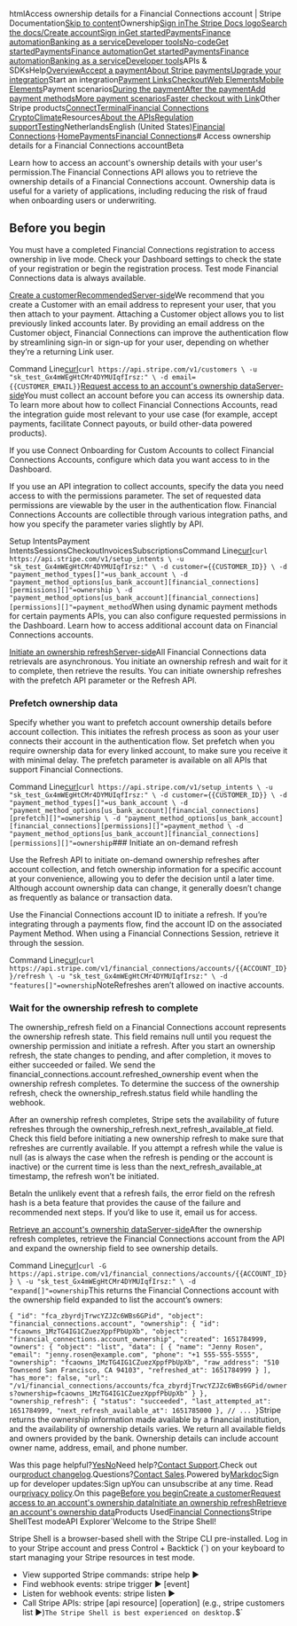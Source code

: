 htmlAccess ownership details for a Financial Connections account | Stripe Documentation[Skip to content](#main-content)Ownership[Sign in](https://dashboard.stripe.com/login?redirect=https%3A%2F%2Fdocs.stripe.com%2Ffinancial-connections%2Fownership)[The Stripe Docs logo](/)[Search the docs/](#)[Create account](https://dashboard.stripe.com/register)[Sign in](https://dashboard.stripe.com/login?redirect=https%3A%2F%2Fdocs.stripe.com%2Ffinancial-connections%2Fownership)[Get started](/get-started)[Payments](/payments)[Finance automation](/finance-automation)[Banking as a service](/financial-services)[Developer tools](/development)[No-code](/no-code)[Get started](/get-started)[Payments](/payments)[Finance automation](/finance-automation)[](#)[Get started](/get-started)[Payments](/payments)[Finance automation](/finance-automation)[Banking as a service](/financial-services)[Developer tools](/development)[](#)APIs & SDKsHelp[Overview](/docs/payments)[Accept a payment](#)[About Stripe payments](#)[Upgrade your integration](/docs/payments/upgrades)Start an integration[Payment Links](#)[Checkout](#)[Web Elements](#)[Mobile Elements](#)Payment scenarios[During the payment](#)[After the payment](#)[Add payment methods](#)[More payment scenarios](#)[Faster checkout with Link](#)Other Stripe products[Connect](#)[Terminal](#)[Financial Connections](#)
[Crypto](#)[Climate](#)Resources[About the APIs](#)[Regulation support](#)[Testing](/docs/testing)NetherlandsEnglish (United States)[](#)[](#)[Financial Connections](/financial-connections)·[Home](/docs)[Payments](/docs/payments)[Financial Connections](/docs/financial-connections)# Access ownership details for a Financial Connections accountBeta

Learn how to access an account's ownership details with your user's permission.The Financial Connections API allows you to retrieve the ownership details of a Financial Connections account. Ownership data is useful for a variety of applications, including reducing the risk of fraud when onboarding users or underwriting.

## Before you begin

You must have a completed Financial Connections registration to access ownership in live mode. Check your Dashboard settings to check the state of your registration or begin the registration process. Test mode Financial Connections data is always available.

[Create a customerRecommendedServer-side](#customer)We recommend that you create a Customer with an email address to represent your user, that you then attach to your payment. Attaching a Customer object allows you to list previously linked accounts  later. By providing an email address on the Customer object, Financial Connections can improve the authentication flow by streamlining sign-in or sign-up for your user, depending on whether they’re a returning Link user.

Command Line[curl](#)`curl https://api.stripe.com/v1/customers \
  -u "sk_test_Gx4mWEgHtCMr4DYMUIqfIrsz:" \
  -d email={{CUSTOMER_EMAIL}}`[Request access to an account's ownership dataServer-side](#request-account-ownership)You must collect an account before you can access its ownership data. To learn more about how to collect Financial Connections Accounts, read the integration guide most relevant to your use case (for example, accept payments, facilitate Connect payouts, or build other-data powered products).

If you use Connect Onboarding for Custom Accounts to collect Financial Connections Accounts, configure which data you want access to in the Dashboard.

If you use an API integration to collect accounts, specify the data you need access to with the permissions parameter. The set of requested data permissions are viewable by the user in the authentication flow. Financial Connections Accounts are collectible through various integration paths, and how you specify the parameter varies slightly by API.

Setup IntentsPayment IntentsSessionsCheckoutInvoicesSubscriptionsCommand Line[curl](#)`curl https://api.stripe.com/v1/setup_intents \
  -u "sk_test_Gx4mWEgHtCMr4DYMUIqfIrsz:" \
  -d customer={{CUSTOMER_ID}} \
  -d "payment_method_types[]"=us_bank_account \
  -d "payment_method_options[us_bank_account][financial_connections][permissions][]"=ownership \
  -d "payment_method_options[us_bank_account][financial_connections][permissions][]"=payment_method`When using dynamic payment methods for certain payments APIs, you can also configure requested permissions in the Dashboard. Learn how to access additional account data on Financial Connections accounts.

[Initiate an ownership refreshServer-side](#initiate-ownership-refresh)All Financial Connections data retrievals are asynchronous. You initiate an ownership refresh and wait for it to complete, then retrieve the results. You can initiate ownership refreshes with the prefetch API parameter or the Refresh API.

### Prefetch ownership data

Specify whether you want to prefetch account ownership details before account collection. This initiates the refresh process as soon as your user connects their account in the authentication flow. Set prefetch when you require ownership data for every linked account, to make sure you receive it with minimal delay. The prefetch parameter is available on all APIs that support Financial Connections.

Command Line[curl](#)`curl https://api.stripe.com/v1/setup_intents \
  -u "sk_test_Gx4mWEgHtCMr4DYMUIqfIrsz:" \
  -d customer={{CUSTOMER_ID}} \
  -d "payment_method_types[]"=us_bank_account \
  -d "payment_method_options[us_bank_account][financial_connections][prefetch][]"=ownership \
  -d "payment_method_options[us_bank_account][financial_connections][permissions][]"=payment_method \
  -d "payment_method_options[us_bank_account][financial_connections][permissions][]"=ownership`### Initiate an on-demand refresh

Use the Refresh API to initiate on-demand ownership refreshes after account collection, and fetch ownership information for a specific account at your convenience, allowing you to defer the decision until a later time. Although account ownership data can change, it generally doesn’t change as frequently as balance or transaction data.

Use the Financial Connections account ID to initiate a refresh. If you’re integrating through a payments flow, find the account ID on the associated Payment Method. When using a Financial Connections Session, retrieve it through the session.

Command Line[curl](#)`curl https://api.stripe.com/v1/financial_connections/accounts/{{ACCOUNT_ID}}/refresh \
  -u "sk_test_Gx4mWEgHtCMr4DYMUIqfIrsz:" \
  -d "features[]"=ownership`NoteRefreshes aren’t allowed on inactive accounts.

### Wait for the ownership refresh to complete

The ownership_refresh field on a Financial Connections account represents the ownership refresh state. This field remains null until you request the ownership permission and initiate a refresh. After you start an ownership refresh, the state changes to pending, and after completion, it moves to either succeeded or failed. We send the financial_connections.account.refreshed_ownership event when the ownership refresh completes. To determine the success of the ownership refresh, check the ownership_refresh.status field while handling the webhook.

After an ownership refresh completes, Stripe sets the availability of future refreshes through the ownership_refresh.next_refresh_available_at field. Check this field before initiating a new ownership refresh to make sure that refreshes are currently available. If you attempt a refresh while the value is null (as is always the case when the refresh is pending or the account is inactive) or the current time is less than the next_refresh_available_at timestamp, the refresh won’t be initiated.

BetaIn the unlikely event that a refresh fails, the error field on the refresh hash is a beta feature that provides the cause of the failure and recommended next steps. If you’d like to use it, email us for access.

[Retrieve an account's ownership dataServer-side](#retrieve-account-ownership)After the ownership refresh completes, retrieve the Financial Connections account from the API and expand the ownership field to see ownership details.

Command Line[curl](#)`curl -G https://api.stripe.com/v1/financial_connections/accounts/{{ACCOUNT_ID}} \
  -u "sk_test_Gx4mWEgHtCMr4DYMUIqfIrsz:" \
  -d "expand[]"=ownership`This returns the Financial Connections account with the ownership field expanded to list the account’s owners:

`{
  "id": "fca_zbyrdjTrwcYZJZc6WBs6GPid",
  "object": "financial_connections.account",
  "ownership": {
    "id": "fcaowns_1MzTG4IG1CZuezXppfPbUpXb",
    "object": "financial_connections.account_ownership",
    "created": 1651784999,
    "owners": {
      "object": "list",
      "data": [
        {
          "name": "Jenny Rosen",
          "email": "jenny.rosen@example.com",
          "phone": "+1 555-555-5555",
          "ownership": "fcaowns_1MzTG4IG1CZuezXppfPbUpXb",
          "raw_address": "510 Townsend San Francisco, CA 94103",
          "refreshed_at": 1651784999
        }
      ],
      "has_more": false,
      "url": "/v1/financial_connections/accounts/fca_zbyrdjTrwcYZJZc6WBs6GPid/owners?ownership=fcaowns_1MzTG4IG1CZuezXppfPbUpXb"
    }
  },
  "ownership_refresh": {
    "status": "succeeded",
    "last_attempted_at": 1651784999,
    "next_refresh_available_at": 1651785000
  },
  // ...
}`Stripe returns the ownership information made available by a financial institution, and the availability of ownership details varies. We return all available fields and owners provided by the bank. Ownership details can include account owner name, address, email, and phone number.

Was this page helpful?[Yes](#)[No](#)Need help?[Contact Support](https://support.stripe.com/).Check out our[product changelog](https://stripe.com/blog/changelog).Questions?[Contact Sales](https://stripe.com/contact/sales).Powered by[Markdoc](https://markdoc.dev)Sign up for developer updates:Sign upYou can unsubscribe at any time. Read our[privacy policy](https://stripe.com/privacy).On this page[Before you begin](#before-you-begin)[Create a customer](#customer)[Request access to an account's ownership data](#request-account-ownership)[Initiate an ownership refresh](#initiate-ownership-refresh)[Retrieve an account's ownership data](#retrieve-account-ownership)Products Used[Financial Connections](/financial-connections)Stripe ShellTest modeAPI Explorer[](https://stripe.com/docs/stripe-cli#install)`Welcome to the Stripe Shell!

Stripe Shell is a browser-based shell with the Stripe CLI pre-installed. Log in to your
Stripe account and press Control + Backtick (`) on your keyboard to start managing your Stripe
resources in test mode.

- View supported Stripe commands: stripe help ▶️
- Find webhook events: stripe trigger ▶️ [event]
- Listen for webhook events: stripe listen ▶
- Call Stripe APIs: stripe [api resource] [operation] (e.g., stripe customers list ▶️)`The Stripe Shell is best experienced on desktop.`$`